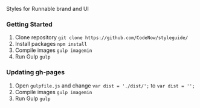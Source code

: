 Styles for Runnable brand and UI

### Getting Started
1. Clone repository `git clone https://github.com/CodeNow/styleguide/`
2. Install packages `npm install`
3. Compile images `gulp imagemin`
4. Run Gulp `gulp`

### Updating gh-pages
1. Open `gulpfile.js` and change `var dist = './dist/';` to `var dist = '';`
3. Compile images `gulp imagemin`
4. Run Gulp `gulp`
